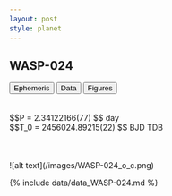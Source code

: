 ```yaml
---
layout: post
style: planet
---
```

<script src="../js/planets.js"></script>

## WASP-024

<!-- Tab links -->
<div class="tab">
<button class="tablinks" onclick="openCity(event, 'Ephemeris')">Ephemeris</button>
<button class="tablinks" onclick="openCity(event, 'Data')">Data</button>
<button class="tablinks" onclick="openCity(event, 'Figures')">Figures</button>
</div>

<!-- Tab content -->
<div id="Ephemeris" class="tabcontent" markdown="1">
<br/><br/>
$$P = 2.34122166(77) $$ day <br/>
$$T_0 = 2456024.89215(22) $$ BJD TDB
<br/><br/>
<br/><br/>
![alt text](/images/WASP-024_o_c.png)
</div>


<div id="Data" class="tabcontent" markdown="1">

{% include data/data_WASP-024.md %}

</div>
